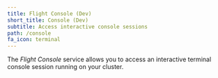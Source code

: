 ```yaml
---
title: Flight Console (Dev)
short_title: Console (Dev)
subtitle: Access interactive console sessions
path: /console
fa_icon: terminal
---
```

The *Flight Console* service allows you to access an interactive
terminal console session running on your cluster.
